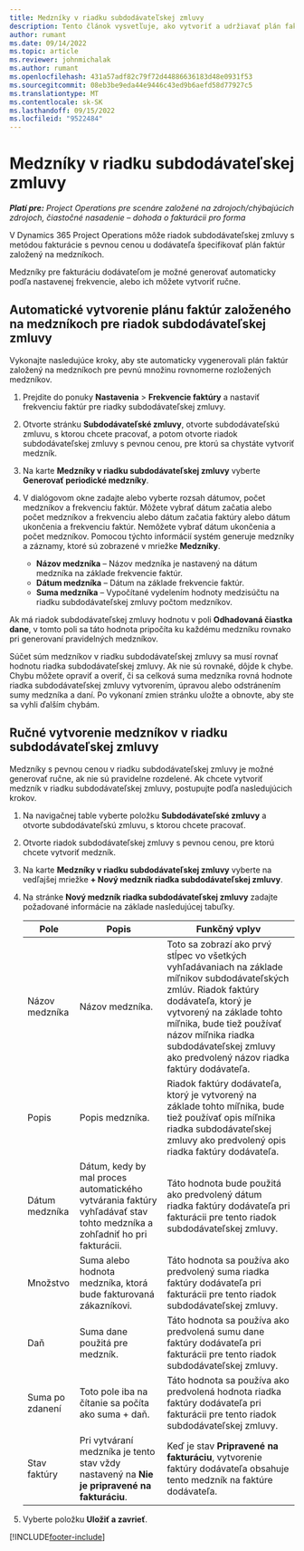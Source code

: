 ```yaml
---
title: Medzníky v riadku subdodávateľskej zmluvy
description: Tento článok vysvetľuje, ako vytvoriť a udržiavať plán fakturácie na základe míľnikov pre subdodávku s dodávateľom.
author: rumant
ms.date: 09/14/2022
ms.topic: article
ms.reviewer: johnmichalak
ms.author: rumant
ms.openlocfilehash: 431a57adf82c79f72d44886636183d48e0931f53
ms.sourcegitcommit: 08eb3be9eda44e9446c43ed9b6aefd58d77927c5
ms.translationtype: MT
ms.contentlocale: sk-SK
ms.lasthandoff: 09/15/2022
ms.locfileid: "9522484"
---
```

# <a name="subcontract-line-milestones"></a>Medzníky v riadku subdodávateľskej zmluvy

_**Platí pre:** Project Operations pre scenáre založené na zdrojoch/chýbajúcich zdrojoch, čiastočné nasadenie – dohoda o fakturácii pro forma_

V Dynamics 365 Project Operations môže riadok subdodávateľskej zmluvy s metódou fakturácie s pevnou cenou u dodávateľa špecifikovať plán faktúr založený na medzníkoch.

Medzníky pre fakturáciu dodávateľom je možné generovať automaticky podľa nastavenej frekvencie, alebo ich môžete vytvoriť ručne.

## <a name="automatically-create-a-milestone-based-invoice-schedule-for-a-subcontract-line"></a>Automatické vytvorenie plánu faktúr založeného na medzníkoch pre riadok subdodávateľskej zmluvy

Vykonajte nasledujúce kroky, aby ste automaticky vygenerovali plán faktúr založený na medzníkoch pre pevnú množinu rovnomerne rozložených medzníkov.

1. Prejdite do ponuky **Nastavenia** > **Frekvencie faktúry** a nastaviť frekvenciu faktúr pre riadky subdodávateľskej zmluvy.
2. Otvorte stránku **Subdodávateľské zmluvy**, otvorte subdodávateľskú zmluvu, s ktorou chcete pracovať, a potom otvorte riadok subdodávateľskej zmluvy s pevnou cenou, pre ktorú sa chystáte vytvoriť medzník.
3. Na karte **Medzníky v riadku subdodávateľskej zmluvy** vyberte **Generovať periodické medzníky**.
4. V dialógovom okne zadajte alebo vyberte rozsah dátumov, počet medzníkov a frekvenciu faktúr. Môžete vybrať dátum začatia alebo počet medzníkov a frekvenciu alebo dátum začatia faktúry alebo dátum ukončenia a frekvenciu faktúr. Nemôžete vybrať dátum ukončenia a počet medzníkov.
Pomocou týchto informácií systém generuje medzníky a záznamy, ktoré sú zobrazené v mriežke **Medzníky**.

   - **Názov medzníka** – Názov medzníka je nastavený na dátum medzníka na základe frekvencie faktúr.
   - **Dátum medzníka** – Dátum na základe frekvencie faktúr.
   - **Suma medzníka** – Vypočítané vydelením hodnoty medzisúčtu na riadku subdodávateľskej zmluvy počtom medzníkov.

Ak má riadok subdodávateľskej zmluvy hodnotu v poli **Odhadovaná čiastka dane**, v tomto poli sa táto hodnota pripočíta ku každému medzníku rovnako pri generovaní pravidelných medzníkov.

Súčet súm medzníkov v riadku subdodávateľskej zmluvy sa musí rovnať hodnotu riadka subdodávateľskej zmluvy. Ak nie sú rovnaké, dôjde k chybe. Chybu môžete opraviť a overiť, či sa celková suma medzníka rovná hodnote riadka subdodávateľskej zmluvy vytvorením, úpravou alebo odstránením sumy medzníka a daní. Po vykonaní zmien stránku uložte a obnovte, aby ste sa vyhli ďalším chybám.

## <a name="manually-create-subcontract-line-milestones"></a>Ručné vytvorenie medzníkov v riadku subdodávateľskej zmluvy

Medzníky s pevnou cenou v riadku subdodávateľskej zmluvy je možné generovať ručne, ak nie sú pravidelne rozdelené. Ak chcete vytvoriť medzník v riadku subdodávateľskej zmluvy, postupujte podľa nasledujúcich krokov.

1. Na navigačnej table vyberte položku **Subdodávateľské zmluvy** a otvorte subdodávateľskú zmluvu, s ktorou chcete pracovať.
2. Otvorte riadok subdodávateľskej zmluvy s pevnou cenou, pre ktorú chcete vytvoriť medzník.
3. Na karte **Medzníky v riadku subdodávateľskej zmluvy** vyberte na vedľajšej mriežke **+ Nový medzník riadka subdodávateľskej zmluvy**.
4. Na stránke **Nový medzník riadka subdodávateľskej zmluvy** zadajte požadované informácie na základe nasledujúcej tabuľky.

    | Pole | Popis |Funkčný vplyv|
    | --- | --- |----------------------|
    | Názov medzníka | Názov medzníka. |Toto sa zobrazí ako prvý stĺpec vo všetkých vyhľadávaniach na základe míľnikov subdodávateľských zmlúv. Riadok faktúry dodávateľa, ktorý je vytvorený na základe tohto míľnika, bude tiež používať názov míľnika riadka subdodávateľskej zmluvy ako predvolený názov riadka faktúry dodávateľa.|
    | Popis | Popis medzníka. |Riadok faktúry dodávateľa, ktorý je vytvorený na základe tohto míľnika, bude tiež používať opis míľnika riadka subdodávateľskej zmluvy ako predvolený opis riadka faktúry dodávateľa.|
    | Dátum medzníka | Dátum, kedy by mal proces automatického vytvárania faktúry vyhľadávať stav tohto medzníka a zohľadniť ho pri fakturácii.| Táto hodnota bude použitá ako predvolený dátum riadka faktúry dodávateľa pri fakturácii pre tento riadok subdodávateľskej zmluvy. |
    | Množstvo | Suma alebo hodnota medzníka, ktorá bude fakturovaná zákazníkovi. |Táto hodnota sa používa ako predvolený suma riadka faktúry dodávateľa pri fakturácii pre tento riadok subdodávateľskej zmluvy. |
    | Daň | Suma dane použitá pre medzník.| Táto hodnota sa používa ako predvolená sumu dane faktúry dodávateľa pri fakturácii pre tento riadok subdodávateľskej zmluvy. |
    | Suma po zdanení | Toto pole iba na čítanie sa počíta ako suma + daň.|Táto hodnota sa používa ako predvolená hodnota riadka faktúry dodávateľa pri fakturácii pre tento riadok subdodávateľskej zmluvy. |
    | Stav faktúry | Pri vytváraní medzníka je tento stav vždy nastavený na **Nie je pripravené na fakturáciu**.|  Keď je stav **Pripravené na fakturáciu**, vytvorenie faktúry dodávateľa obsahuje tento medzník na faktúre dodávateľa. |

5. Vyberte položku **Uložiť a zavrieť**.


[!INCLUDE[footer-include](../../includes/footer-banner.md)]

